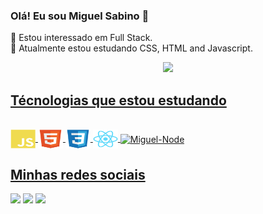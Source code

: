 ###  Olá! Eu sou Miguel Sabino 👋
 👀 Estou interessado em  Full Stack.</br>
 🌱 Atualmente estou estudando  CSS, HTML and Javascript.

<div align="center">
  <a href="https://github.com/Miguelsabino23">
  <img height="180em" src="https://github-readme-stats.vercel.app/api?username=Miguelsabino23&show_icons=true&theme=dracula&include_all_commits=true&count_private=true"/>
</div>
  
  ## Técnologias que estou estudando
  
<div style="display: inline_block"><br>
  <img align="center" alt="Miguel-Js" height="30" width="40" src="https://raw.githubusercontent.com/devicons/devicon/master/icons/javascript/javascript-plain.svg">
  <img align="center" alt="Miguel-HTML" height="30" width="40" src="https://raw.githubusercontent.com/devicons/devicon/master/icons/html5/html5-original.svg">
  <img align="center" alt="Miguel-CSS" height="30" width="40" src="https://raw.githubusercontent.com/devicons/devicon/master/icons/css3/css3-original.svg">
  <img align="center" alt="Miguel-React" height="30" width="40" src="https://raw.githubusercontent.com/devicons/devicon/master/icons/react/react-original.svg">
  <img align="center" alt="Miguel-Node" height="30" width="40" src="https://cdn.jsdelivr.net/gh/devicons/devicon/icons/nodejs/nodejs-original-wordmark.svg">
           
          
          
          
</div>
  
  ## Minhas redes sociais
 
<div> 
  <a href="https://www.instagram.com/miguelsabino20/" target="_blank"><img src="https://img.shields.io/badge/-Instagram-%23E4405F?style=for-the-badge&logo=instagram&logoColor=white" target="_blank"></a>
  <a href = "mailto:miguelsabino.office@gmail.com"><img src="https://img.shields.io/badge/-Gmail-%23333?style=for-the-badge&logo=gmail&logoColor=white" target="_blank"></a>
  <a href="https://www.linkedin.com/in/miguel-souza-0864a0203/" target="_blank"><img src="https://img.shields.io/badge/-LinkedIn-%230077B5?style=for-the-badge&logo=linkedin&logoColor=white" target="_blank"></a> 
</div>
  
  
